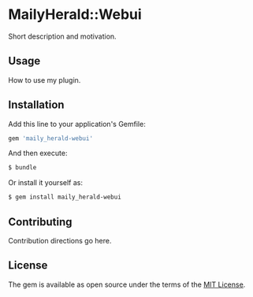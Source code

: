 # MailyHerald::Webui
Short description and motivation.

## Usage
How to use my plugin.

## Installation
Add this line to your application's Gemfile:

```ruby
gem 'maily_herald-webui'
```

And then execute:
```bash
$ bundle
```

Or install it yourself as:
```bash
$ gem install maily_herald-webui
```

## Contributing
Contribution directions go here.

## License
The gem is available as open source under the terms of the [MIT License](http://opensource.org/licenses/MIT).
